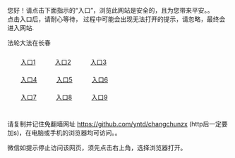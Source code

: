 您好！请点击下面指示的“入口”，浏览此网站是安全的，且为您带来平安。。 <br/>
点击入口后，请耐心等待， 过程中可能会出现无法打开的提示，请忽略，最终会进入网站. </br>

法轮大法在长春<br/>
<div style="padding:10px"><a style="margin:20px" target="_blank" href="https://d31i5iax4dxkqj.cloudfront.net/2Qpsp?yppkddc" id="ccLink1" rel="nofollow">入口1</a> <a target="_blank" style="margin:20px" href="https://d3pgp00qm7ywq8.cloudfront.net/2Qpsp?iahtvn" id="ccLink2" rel="nofollow">入口2</a> <a style="margin:20px" target="_blank" href="https://d196e3av6colrk.cloudfront.net/2Qpsp?ingbvxbd" id="ccLink3" rel="nofollow">入口3</a></div>

<div style="padding:10px" ><a style="margin:20px" target="_blank" href="https://d31i5iax4dxkqj.cloudfront.net/2Qpsp?yppkddc" id="ccLink4" rel="nofollow">入口4</a> <a style="margin:20px" href="https://d3pgp00qm7ywq8.cloudfront.net/2Qpsp?iahtvn" target="_blank" id="ccLink5" rel="nofollow">入口5</a> <a style="margin:20px" href="https://d196e3av6colrk.cloudfront.net/2Qpsp?ingbvxbd" target="_blank" id="ccLink6" rel="nofollow">入口6</a></div>

<div style="padding:10px"><a style="margin:20px" target="_blank" href="https://d31i5iax4dxkqj.cloudfront.net/2Qpsp?yppkddc" id="ccLink7" rel="nofollow">入口7</a> <a style="margin:20px" href="https://d3pgp00qm7ywq8.cloudfront.net/2Qpsp?iahtvn" target="_blank" id="ccLink8" rel="nofollow">入口8</a> <a style="margin:20px" target="_blank" href="https://d196e3av6colrk.cloudfront.net/2Qpsp?ingbvxbd" id="ccLink9" rel="nofollow">入口9</a></div>

<br/>



请复制并记住免翻墙网址 https://github.com/yntd/changchunzx (http后一定要加s)，在电脑或手机的浏览器均可访问。。<br/>

微信如提示停止访问该网页，须先点击右上角，选择浏览器打开。
